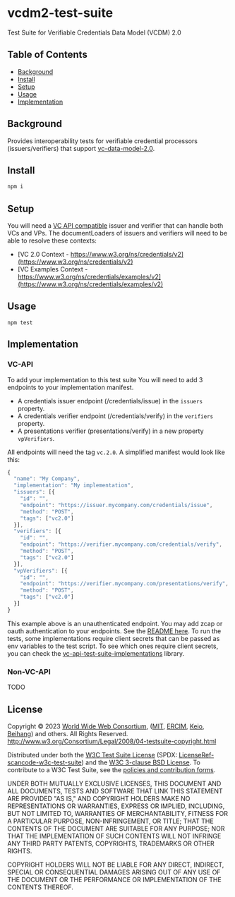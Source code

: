 # vcdm2-test-suite
Test Suite for Verifiable Credentials Data Model (VCDM) 2.0

## Table of Contents

- [Background](#background)
- [Install](#install)
- [Setup](#setup)
- [Usage](#usage)
- [Implementation](#implementation)


## Background

Provides interoperability tests for verifiable credential processors (issuers/verifiers) that support [vc-data-model-2.0](https://www.w3.org/TR/vc-data-model-2.0/).

## Install

```js
npm i
```

## Setup

You will need a [VC API compatible](https://w3c-ccg.github.io/vc-api/) issuer and verifier that can handle both VCs and VPs.
The documentLoaders of issuers and verifiers will need to be able to resolve these contexts:
- [VC 2.0 Context - https://www.w3.org/ns/credentials/v2](https://www.w3.org/ns/credentials/v2)
- [VC Examples Context - https://www.w3.org/ns/credentials/examples/v2](https://www.w3.org/ns/credentials/examples/v2)

## Usage

```
npm test
```


## Implementation

### VC-API
To add your implementation to this test suite You will need to add 3 endpoints to your implementation manifest.
- A credentials issuer endpoint (/credentials/issue) in the `issuers` property.
- A credentials verifier endpoint (/credentials/verify) in the `verifiers` property.
- A presentations verifier (presentations/verify) in a new property `vpVerifiers`.

All endpoints will need the tag `vc.2.0`.
A simplified manifest would look like this:

```js
{
  "name": "My Company",
  "implementation": "My implementation",
  "issuers": [{
    "id": "",
    "endpoint": "https://issuer.mycompany.com/credentials/issue",
    "method": "POST",
    "tags": ["vc2.0"]
  }],
  "verifiers": [{
    "id": "",
    "endpoint": "https://verifier.mycompany.com/credentials/verify",
    "method": "POST",
    "tags": ["vc2.0"]
  }],
  "vpVerifiers": [{
    "id": "",
    "endpoint": "https://verifier.mycompany.com/presentations/verify",
    "method": "POST",
    "tags": ["vc2.0"]
  }]
}
```

This example above is an unauthenticated endpoint. You may add zcap or oauth authentication to your endpoints.
See the [README here](https://github.com/w3c-ccg/vc-api-test-suite-implementations).
To run the tests, some implementations require client secrets
that can be passed as env variables to the test script. To see which ones require client secrets, you can check the [vc-api-test-suite-implementations](https://github.com/w3c-ccg/vc-api-test-suite-implementations) library.


### Non-VC-API
TODO

## License

Copyright © 2023 [World Wide Web Consortium](http://www.w3.org/), ([MIT](http://www.csail.mit.edu/), [ERCIM](http://www.ercim.org/), [Keio](http://www.keio.ac.jp/), [Beihang](http://ev.buaa.edu.cn/)) and others. All Rights Reserved. <http://www.w3.org/Consortium/Legal/2008/04-testsuite-copyright.html>

Distributed under both the [W3C Test Suite License](https://www.w3.org/Consortium/Legal/2008/04-testsuite-license) (SPDX: [LicenseRef-scancode-w3c-test-suite](https://scancode-licensedb.aboutcode.org/w3c-test-suite.html)) and the [W3C 3-clause BSD License](https://www.w3.org/Consortium/Legal/2008/03-bsd-license). To contribute to a W3C Test Suite, see the [policies and contribution forms](https://www.w3.org/2004/10/27-testcases).

UNDER BOTH MUTUALLY EXCLUSIVE LICENSES, THIS DOCUMENT AND ALL DOCUMENTS, TESTS AND SOFTWARE THAT LINK THIS STATEMENT ARE PROVIDED "AS IS," AND COPYRIGHT HOLDERS MAKE NO REPRESENTATIONS OR WARRANTIES, EXPRESS OR IMPLIED, INCLUDING, BUT NOT LIMITED TO, WARRANTIES OF MERCHANTABILITY, FITNESS FOR A PARTICULAR PURPOSE, NON-INFRINGEMENT, OR TITLE; THAT THE CONTENTS OF THE DOCUMENT ARE SUITABLE FOR ANY PURPOSE; NOR THAT THE IMPLEMENTATION OF SUCH CONTENTS WILL NOT INFRINGE ANY THIRD PARTY PATENTS, COPYRIGHTS, TRADEMARKS OR OTHER RIGHTS.

COPYRIGHT HOLDERS WILL NOT BE LIABLE FOR ANY DIRECT, INDIRECT, SPECIAL OR CONSEQUENTIAL DAMAGES ARISING OUT OF ANY USE OF THE DOCUMENT OR THE PERFORMANCE OR IMPLEMENTATION OF THE CONTENTS THEREOF.
